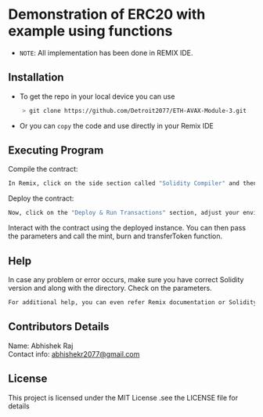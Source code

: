 # Demonstration of ERC20 with example using functions

- `NOTE`: All implementation has been done in REMIX IDE.

## Installation

- To get the repo in your local device you can use

```sh
    > git clone https://github.com/Detroit2077/ETH-AVAX-Module-3.git
```

- Or you can `copy` the code and use directly in your Remix IDE

## Executing Program

Compile the contract:

```sh
In Remix, click on the side section called "Solidity Compiler" and then compile it using "Compile Token.sol"
```

Deploy the contract:

```sh
Now, click on the "Deploy & Run Transactions" section, adjust your environment and contract accordingly, and then deploy the contract with initializing the supplyValue
```

Interact with the contract using the deployed instance. You can then pass the parameters and call the mint, burn and transferToken function.

## Help

In case any problem or error occurs, make sure you have correct Solidity version and along with the directory. Check on the parameters.

```sh
For additional help, you can even refer Remix documentation or Solidity documentation
```

## Contributors Details

Name: Abhishek Raj <br>
Contact info: abhishekr2077@gmail.com

## License

This project is licensed under the MIT License .see the LICENSE file for details
